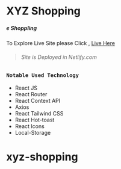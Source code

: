 # XYZ Shopping

##### e Shoppling

To Explore Live Site please Click , [Live Here](https://cheerful-pothos-1b4e45.netlify.app/)

> ###### Site is Deployed in Netlify.com


### `Notable Used Technology`

- React JS
- React Router
- React Context API
- Axios
- React Tailwind CSS
- React Hot-toast
- React Icons
- Local-Storage
# xyz-shopping
